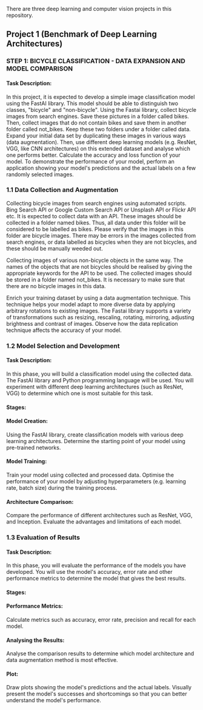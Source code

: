 There are three deep learning and computer vision projects in this repository.

## Project 1 (Benchmark of Deep Learning Architectures)

### STEP 1: BICYCLE CLASSIFICATION - DATA EXPANSION AND MODEL COMPARISON

#### Task Description: 
In this project, it is expected to develop a simple image classification model using the FastAI library. 
This model should be able to distinguish two classes, "bicycle" and "non-bicycle". Using the Fastai library, collect bicycle images from search engines. 
Save these pictures in a folder called bikes. Then, collect images that do not contain bikes and save them in another folder called not_bikes. 
Keep these two folders under a folder called data. Expand your initial data set by duplicating these images in various ways (data augmentation). 
Then, use different deep learning models (e.g. ResNet, VGG, like CNN architectures) on this extended dataset and analyse which one performs better. 
Calculate the accuracy and loss function of your model. 
To demonstrate the performance of your model, perform an application showing your model's predictions and the actual labels on a few randomly selected images.

### 1.1 Data Collection and Augmentation

Collecting bicycle images from search engines using automated scripts. 
Bing Search API or Google Custom Search API or Unsplash API or Flickr API etc. 
It is expected to collect data with an API. These images should be collected in a folder named bikes. 
Thus, all data under this folder will be considered to be labelled as bikes. Please verify that the images in this folder are bicycle images. 
There may be errors in the images collected from search engines, or data labelled as bicycles when they are not bicycles, and these should be manually weeded out.

Collecting images of various non-bicycle objects in the same way. 
The names of the objects that are not bicycles should be realised by giving the appropriate keywords for the API to be used. 
The collected images should be stored in a folder named not_bikes. It is necessary to make sure that there are no bicycle images in this data.

Enrich your training dataset by using a data augmentation technique. 
This technique helps your model adapt to more diverse data by applying arbitrary rotations to existing images. 
The Fastai library supports a variety of transformations such as resizing, rescaling, rotating, mirroring, adjusting brightness and contrast of images. 
Observe how the data replication technique affects the accuracy of your model.

### 1.2 Model Selection and Development

#### Task Description:

In this phase, you will build a classification model using the collected data. 
The FastAI library and Python programming language will be used. 
You will experiment with different deep learning architectures (such as ResNet, VGG) to determine which one is most suitable for this task.

#### Stages:

#### Model Creation:
Using the FastAI library, create classification models with various deep learning architectures.
Determine the starting point of your model using pre-trained networks.

#### Model Training:
Train your model using collected and processed data.
Optimise the performance of your model by adjusting hyperparameters (e.g. learning rate, batch size) during the training process.

#### Architecture Comparison:
Compare the performance of different architectures such as ResNet, VGG, and Inception.
Evaluate the advantages and limitations of each model.

### 1.3 Evaluation of Results

#### Task Description:
In this phase, you will evaluate the performance of the models you have developed. 
You will use the model's accuracy, error rate and other performance metrics to determine the model that gives the best results.

#### Stages:

#### Performance Metrics:
Calculate metrics such as accuracy, error rate, precision and recall for each model.

#### Analysing the Results:
Analyse the comparison results to determine which model architecture and data augmentation method is most effective.

#### Plot:
Draw plots showing the model's predictions and the actual labels.
Visually present the model's successes and shortcomings so that you can better understand the model's performance.
